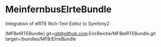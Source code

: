 MeinfernbusElrteBundle
======================

Integration of elRTE Rich-Text Editor to Symfony2



[MFBelRTEBundle]
    git=git@github.com:EricReiche/MFBelRTEBundle.git
    target=/bundles/MFB/ElrteBundle